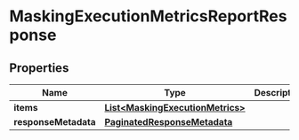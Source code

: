 

# MaskingExecutionMetricsReportResponse


## Properties

| Name | Type | Description | Notes |
|------------ | ------------- | ------------- | -------------|
|**items** | [**List&lt;MaskingExecutionMetrics&gt;**](MaskingExecutionMetrics.md) |  |  [optional] |
|**responseMetadata** | [**PaginatedResponseMetadata**](PaginatedResponseMetadata.md) |  |  [optional] |



